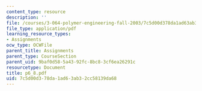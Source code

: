 ```yaml
---
content_type: resource
description: ''
file: /courses/3-064-polymer-engineering-fall-2003/7c5d00d378da1ad63ab32cc58139da68_p6_8.pdf
file_type: application/pdf
learning_resource_types:
- Assignments
ocw_type: OCWFile
parent_title: Assignments
parent_type: CourseSection
parent_uid: 9baf0d58-5a43-92fc-8bc8-3cf6ea26291c
resourcetype: Document
title: p6_8.pdf
uid: 7c5d00d3-78da-1ad6-3ab3-2cc58139da68
---
```

